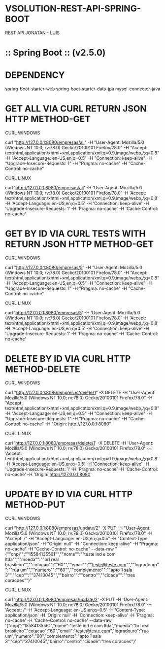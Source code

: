 # VSOLUTION-REST-API-SPRING-BOOT
 REST API JONATAN - LUIS

# :: Spring Boot ::                (v2.5.0)


# DEPENDENCY
spring-boot-starter-web
spring-boot-starter-data-jpa
mysql-connector-java



# GET ALL VIA CURL RETURN JSON HTTP METHOD-GET

CURL WINDOWS

curl "http://127.0.0.1:8080/empresas/all" -H "User-Agent: Mozilla/5.0 (Windows NT 10.0; rv:78.0) Gecko/20100101 Firefox/78.0" -H "Accept: text/html,application/xhtml+xml,application/xml;q=0.9,image/webp,*/*;q=0.8" -H "Accept-Language: en-US,en;q=0.5" -H "Connection: keep-alive" -H "Upgrade-Insecure-Requests: 1" -H "Pragma: no-cache" -H "Cache-Control: no-cache"

CURL LINUX

curl 'http://127.0.0.1:8080/empresas/all' -H 'User-Agent: Mozilla/5.0 (Windows NT 10.0; rv:78.0) Gecko/20100101 Firefox/78.0' -H 'Accept: text/html,application/xhtml+xml,application/xml;q=0.9,image/webp,*/*;q=0.8' -H 'Accept-Language: en-US,en;q=0.5' -H 'Connection: keep-alive' -H 'Upgrade-Insecure-Requests: 1' -H 'Pragma: no-cache' -H 'Cache-Control: no-cache'




# GET BY ID VIA CURL TESTS WITH RETURN JSON HTTP METHOD-GET

CURL WINDOWS

curl "http://127.0.0.1:8080/empresas/5" -H "User-Agent: Mozilla/5.0 (Windows NT 10.0; rv:78.0) Gecko/20100101 Firefox/78.0" -H "Accept: text/html,application/xhtml+xml,application/xml;q=0.9,image/webp,*/*;q=0.8" -H "Accept-Language: en-US,en;q=0.5" -H "Connection: keep-alive" -H "Upgrade-Insecure-Requests: 1" -H "Pragma: no-cache" -H "Cache-Control: no-cache"

CURL LINUX

curl 'http://127.0.0.1:8080/empresas/5' -H 'User-Agent: Mozilla/5.0 (Windows NT 10.0; rv:78.0) Gecko/20100101 Firefox/78.0' -H 'Accept: text/html,application/xhtml+xml,application/xml;q=0.9,image/webp,*/*;q=0.8' -H 'Accept-Language: en-US,en;q=0.5' -H 'Connection: keep-alive' -H 'Upgrade-Insecure-Requests: 1' -H 'Pragma: no-cache' -H 'Cache-Control: no-cache'




# DELETE BY ID VIA CURL HTTP METHOD-DELETE

CURL WINDOWS

curl "http://127.0.0.1:8080/empresas/delete/1" -X DELETE -H "User-Agent: Mozilla/5.0 (Windows NT 10.0; rv:78.0) Gecko/20100101 Firefox/78.0" -H "Accept: text/html,application/xhtml+xml,application/xml;q=0.9,image/webp,*/*;q=0.8" -H "Accept-Language: en-US,en;q=0.5" -H "Connection: keep-alive" -H "Upgrade-Insecure-Requests: 1" -H "Pragma: no-cache" -H "Cache-Control: no-cache" -H "Origin: http://127.0.0.1:8080"

CURL LINUX

curl 'http://127.0.0.1:8080/empresas/delete/1' -X DELETE -H 'User-Agent: Mozilla/5.0 (Windows NT 10.0; rv:78.0) Gecko/20100101 Firefox/78.0' -H 'Accept: text/html,application/xhtml+xml,application/xml;q=0.9,image/webp,*/*;q=0.8' -H 'Accept-Language: en-US,en;q=0.5' -H 'Connection: keep-alive' -H 'Upgrade-Insecure-Requests: 1' -H 'Pragma: no-cache' -H 'Cache-Control: no-cache' -H 'Origin: http://127.0.0.1:8080'




# UPDATE BY ID VIA CURL HTTP METHOD-PUT

CURL WINDOWS

curl "http://127.0.0.1:8080/empresas/update/2" -X PUT -H "User-Agent: Mozilla/5.0 (Windows NT 10.0; rv:78.0) Gecko/20100101 Firefox/78.0" -H "Accept: */*" -H "Accept-Language: en-US,en;q=0.5" -H "Content-Type: application/json" -H "Origin: null" -H "Connection: keep-alive" -H "Pragma: no-cache" -H "Cache-Control: no-cache" --data-raw "{""cnpj"":""15584135561"",""nome"":""teste ind e com ltda"",""moeda"":""brl real brasileiro"",""cotacao"":""60"",""email"":""teste@teste.com"",""logradouro"":""rua um"",""numero"":""60"",""complemento"":""apto 1 sala 3"",""cep"":""37410045"",""bairro"":""centro"",""cidade"":""tres coracoes""}"

CURL LINUX

curl 'http://127.0.0.1:8080/empresas/update/2' -X PUT -H 'User-Agent: Mozilla/5.0 (Windows NT 10.0; rv:78.0) Gecko/20100101 Firefox/78.0' -H 'Accept: */*' -H 'Accept-Language: en-US,en;q=0.5' -H 'Content-Type: application/json' -H 'Origin: null' -H 'Connection: keep-alive' -H 'Pragma: no-cache' -H 'Cache-Control: no-cache' --data-raw '{"cnpj":"15584135561","nome":"teste ind e com ltda","moeda":"brl real brasileiro","cotacao":"60","email":"teste@teste.com","logradouro":"rua um","numero":"60","complemento":"apto 1 sala 3","cep":"37410045","bairro":"centro","cidade":"tres coracoes"}'


